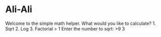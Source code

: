 # Ali-Ali
Welcome to the simple math helper. What would you like to calculate? 1. Sqrt 2. Log 3. Factorial > 1 Enter the number to sqrt: >9 3
